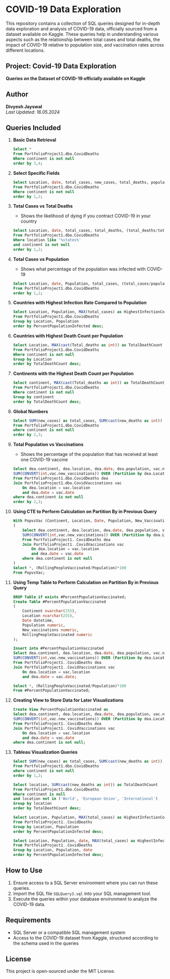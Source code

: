 # COVID-19 Data Exploration

This repository contains a collection of SQL queries designed for in-depth data exploration and analysis of COVID-19 data, officially sourced from a dataset available on Kaggle. These queries help in understanding various aspects such as the relationship between total cases and total deaths, the impact of COVID-19 relative to population size, and vaccination rates across different locations.

## Project: Covid-19 Data Exploration
**Queries on the Dataset of COVID-19 officially available on Kaggle**

## Author
**Divyesh Jayswal**  
_Last Updated: 16.05.2024_

## Queries Included

1. **Basic Data Retrieval**
    ```sql
    Select *
    From PortfolioProject1.dbo.CovidDeaths
    Where continent is not null 
    order by 3,4;
    ```

2. **Select Specific Fields**
    ```sql
    Select Location, date, total_cases, new_cases, total_deaths, population
    From PortfolioProject1.dbo.CovidDeaths
    Where continent is not null 
    order by 1,2;
    ```

3. **Total Cases vs Total Deaths**
    - Shows the likelihood of dying if you contract COVID-19 in your country
    ```sql
    Select Location, date, total_cases, total_deaths, (total_deaths/total_cases)*100 as DeathPercentage
    From PortfolioProject1.dbo.CovidDeaths
    Where location like '%states%'
    and continent is not null 
    order by 1,2;
    ```

4. **Total Cases vs Population**
    - Shows what percentage of the population was infected with COVID-19
    ```sql
    Select Location, date, Population, total_cases, (total_cases/population)*100 as PercentPopulationInfected
    From PortfolioProject1.dbo.CovidDeaths
    order by 1,2;
    ```

5. **Countries with Highest Infection Rate Compared to Population**
    ```sql
    Select Location, Population, MAX(total_cases) as HighestInfectionCount, Max((total_cases/population))*100 as PercentPopulationInfected
    From PortfolioProject1.dbo.CovidDeaths
    Group by Location, Population
    order by PercentPopulationInfected desc;
    ```

6. **Countries with Highest Death Count per Population**
    ```sql
    Select Location, MAX(cast(Total_deaths as int)) as TotalDeathCount
    From PortfolioProject1.dbo.CovidDeaths
    Where continent is not null 
    Group by Location
    order by TotalDeathCount desc;
    ```

7. **Continents with the Highest Death Count per Population**
    ```sql
    Select continent, MAX(cast(Total_deaths as int)) as TotalDeathCount
    From PortfolioProject1.dbo.CovidDeaths
    Where continent is not null 
    Group by continent
    order by TotalDeathCount desc;
    ```

8. **Global Numbers**
    ```sql
    Select SUM(new_cases) as total_cases, SUM(cast(new_deaths as int)) as total_deaths, SUM(cast(new_deaths as int))/SUM(New_Cases)*100 as DeathPercentage
    From PortfolioProject1.dbo.CovidDeaths
    where continent is not null 
    order by 2,3;
    ```

9. **Total Population vs Vaccinations**
    - Shows the percentage of the population that has received at least one COVID-19 vaccine
    ```sql
    Select dea.continent, dea.location, dea.date, dea.population, vac.new_vaccinations,
    SUM(CONVERT(int,vac.new_vaccinations)) OVER (Partition by dea.Location Order by dea.location, dea.Date) as RollingPeopleVaccinated
    From PortfolioProject1.dbo.CovidDeaths dea
    Join PortfolioProject1.dbo.CovidVaccinations vac
        On dea.location = vac.location
        and dea.date = vac.date
    where dea.continent is not null 
    order by 2,3;
    ```

10. **Using CTE to Perform Calculation on Partition By in Previous Query**
    ```sql
    With PopvsVac (Continent, Location, Date, Population, New_Vaccinations, RollingPeopleVaccinated) as
    (
        Select dea.continent, dea.location, dea.date, dea.population, vac.new_vaccinations,
        SUM(CONVERT(int,vac.new_vaccinations)) OVER (Partition by dea.Location Order by dea.location, dea.Date) as RollingPeopleVaccinated
        From PortfolioProject1..CovidDeaths dea
        Join PortfolioProject1..CovidVaccinations vac
            On dea.location = vac.location
            and dea.date = vac.date
        where dea.continent is not null 
    )
    Select *, (RollingPeopleVaccinated/Population)*100
    From PopvsVac;
    ```

11. **Using Temp Table to Perform Calculation on Partition By in Previous Query**
    ```sql
    DROP Table if exists #PercentPopulationVaccinated;
    Create Table #PercentPopulationVaccinated
    (
        Continent nvarchar(255),
        Location nvarchar(255),
        Date datetime,
        Population numeric,
        New_vaccinations numeric,
        RollingPeopleVaccinated numeric
    );

    Insert into #PercentPopulationVaccinated
    Select dea.continent, dea.location, dea.date, dea.population, vac.new_vaccinations,
    SUM(CONVERT(int,vac.new_vaccinations)) OVER (Partition by dea.Location Order by dea.location, dea.Date) as RollingPeopleVaccinated
    From PortfolioProject1..CovidDeaths dea
    Join PortfolioProject1..CovidVaccinations vac
        On dea.location = vac.location
        and dea.date = vac.date;

    Select *, (RollingPeopleVaccinated/Population)*100
    From #PercentPopulationVaccinated;
    ```

12. **Creating View to Store Data for Later Visualizations**
    ```sql
    Create View PercentPopulationVaccinated as
    Select dea.continent, dea.location, dea.date, dea.population, vac.new_vaccinations,
    SUM(CONVERT(int,vac.new_vaccinations)) OVER (Partition by dea.Location Order by dea.location, dea.Date) as RollingPeopleVaccinated
    From PortfolioProject1..CovidDeaths dea
    Join PortfolioProject1..CovidVaccinations vac
        On dea.location = vac.location
        and dea.date = vac.date
    where dea.continent is not null;
    ```

13. **Tableau Visualization Queries**
    ```sql
    Select SUM(new_cases) as total_cases, SUM(cast(new_deaths as int)) as total_deaths, SUM(cast(new_deaths as int))/SUM(New_Cases)*100 as DeathPercentage
    From PortfolioProject1.dbo.CovidDeaths
    where continent is not null 
    order by 1,2;

    Select location, SUM(cast(new_deaths as int)) as TotalDeathCount
    From PortfolioProject1.dbo.CovidDeaths
    Where continent is null 
    and location not in ('World', 'European Union', 'International')
    Group by location
    order by TotalDeathCount desc;

    Select Location, Population, MAX(total_cases) as HighestInfectionCount, Max((total_cases/population))*100 as PercentPopulationInfected
    From PortfolioProject1..CovidDeaths
    Group by Location, Population
    order by PercentPopulationInfected desc;

    Select Location, Population, date, MAX(total_cases) as HighestInfectionCount, Max((total_cases/population))*100 as PercentPopulationInfected
    From PortfolioProject1..CovidDeaths
    Group by Location, Population, date
    order by PercentPopulationInfected desc;
    ```

## How to Use

1. Ensure access to a SQL Server environment where you can run these queries.
2. Import the SQL file `SQLQuery3.sql` into your SQL management tool.
3. Execute the queries within your database environment to analyze the COVID-19 data.

## Requirements

- SQL Server or a compatible SQL management system
- Access to the COVID-19 dataset from Kaggle, structured according to the schema used in the queries

## License

This project is open-sourced under the MIT License.
